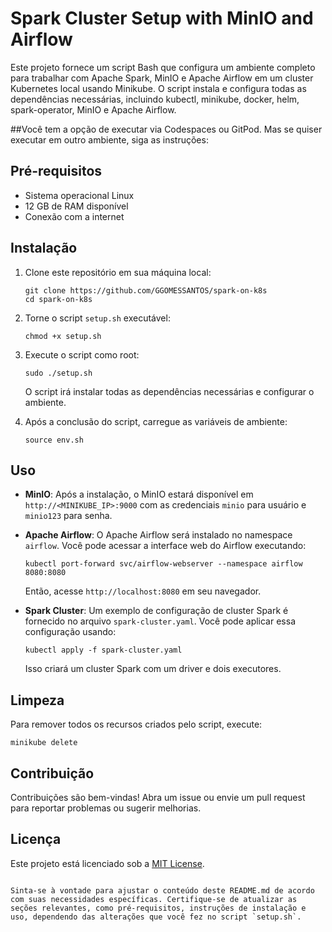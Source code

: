 # Spark Cluster Setup with MinIO and Airflow

Este projeto fornece um script Bash que configura um ambiente completo para trabalhar com Apache Spark, MinIO e Apache Airflow em um cluster Kubernetes local usando Minikube. O script instala e configura todas as dependências necessárias, incluindo kubectl, minikube, docker, helm, spark-operator, MinIO e Apache Airflow.

##Você tem a opção de executar via Codespaces ou GitPod. Mas se quiser executar em outro ambiente, siga as instruções:

## Pré-requisitos

- Sistema operacional Linux
- 12 GB de RAM disponível
- Conexão com a internet

## Instalação

1. Clone este repositório em sua máquina local:

   ```
   git clone https://github.com/GGOMESSANTOS/spark-on-k8s
   cd spark-on-k8s
   ```

2. Torne o script `setup.sh` executável:

   ```
   chmod +x setup.sh
   ```

3. Execute o script como root:

   ```
   sudo ./setup.sh
   ```

   O script irá instalar todas as dependências necessárias e configurar o ambiente.

4. Após a conclusão do script, carregue as variáveis de ambiente:

   ```
   source env.sh
   ```

## Uso

- **MinIO**: Após a instalação, o MinIO estará disponível em `http://<MINIKUBE_IP>:9000` com as credenciais `minio` para usuário e `minio123` para senha.

- **Apache Airflow**: O Apache Airflow será instalado no namespace `airflow`. Você pode acessar a interface web do Airflow executando:

  ```
  kubectl port-forward svc/airflow-webserver --namespace airflow 8080:8080
  ```

  Então, acesse `http://localhost:8080` em seu navegador.

- **Spark Cluster**: Um exemplo de configuração de cluster Spark é fornecido no arquivo `spark-cluster.yaml`. Você pode aplicar essa configuração usando:

  ```
  kubectl apply -f spark-cluster.yaml
  ```

  Isso criará um cluster Spark com um driver e dois executores.

## Limpeza

Para remover todos os recursos criados pelo script, execute:

```
minikube delete
```

## Contribuição

Contribuições são bem-vindas! Abra um issue ou envie um pull request para reportar problemas ou sugerir melhorias.

## Licença

Este projeto está licenciado sob a [MIT License](LICENSE).
```

Sinta-se à vontade para ajustar o conteúdo deste README.md de acordo com suas necessidades específicas. Certifique-se de atualizar as seções relevantes, como pré-requisitos, instruções de instalação e uso, dependendo das alterações que você fez no script `setup.sh`.
